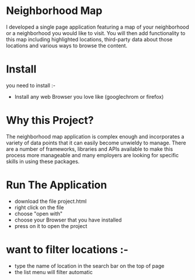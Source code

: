 # Neighborhood Map

I developed a single page application featuring a map of your neighborhood or a neighborhood you would like to visit. You will then add functionality to this map including highlighted locations, third-party data about those locations and various ways to browse the content.

# Install

you need to install :-

*    Install any web Browser you love like (googlechrom or firefox)

# Why this Project?

The neighborhood map application is complex enough and incorporates a variety of data points that it can easily become unwieldy to manage. There are a number of frameworks, libraries and APIs available to make this process more manageable and many employers are looking for specific skills in using these packages.
 
# Run The Application 

* download the file project.html
* right click on the file
* choose "open with"
* choose your Browser that you have installed
* press on it to open the project

# want to filter locations :-

* type the name of location in the search bar on the top of page
* the list menu will filter automatic 


